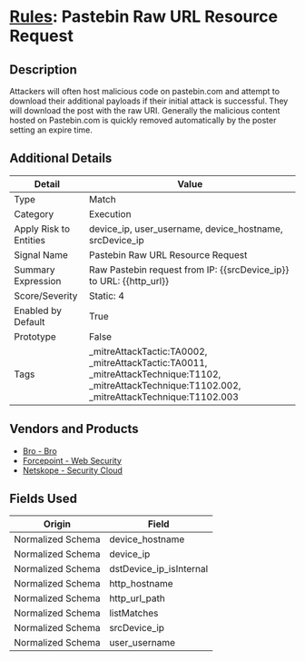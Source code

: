 # [Rules](README.md): Pastebin Raw URL Resource Request

## Description
Attackers will often host malicious code on pastebin.com and attempt to download their additional payloads if their initial attack is successful. They will download the post with the raw URI. Generally the malicious content hosted on Pastebin.com is quickly removed automatically by the poster setting an expire time.

## Additional Details
|Detail|Value|
|----|----|
|Type|Match|
|Category|Execution|
|Apply Risk to Entities|device_ip, user_username, device_hostname, srcDevice_ip|
|Signal Name|Pastebin Raw URL Resource Request|
|Summary Expression|Raw Pastebin request from IP: {{srcDevice_ip}} to URL: {{http_url}}|
|Score/Severity|Static: 4|
|Enabled by Default|True|
|Prototype|False|
|Tags|_mitreAttackTactic:TA0002, _mitreAttackTactic:TA0011, _mitreAttackTechnique:T1102, _mitreAttackTechnique:T1102.002, _mitreAttackTechnique:T1102.003|
## Vendors and Products
- [Bro - Bro](../products/37C866BF-72E1-470A-9072-EDB908F56951.md)
- [Forcepoint - Web Security](../products/e90edc67-68d4-4d67-82f6-4524f94b59bb.md)
- [Netskope - Security Cloud](../products/B3582ED2-1A0C-452D-9802-97433D143486.md)


## Fields Used

|Origin|Field|
|----|----|
|Normalized Schema|device_hostname|
|Normalized Schema|device_ip|
|Normalized Schema|dstDevice_ip_isInternal|
|Normalized Schema|http_hostname|
|Normalized Schema|http_url_path|
|Normalized Schema|listMatches|
|Normalized Schema|srcDevice_ip|
|Normalized Schema|user_username|


